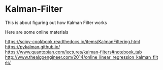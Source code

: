 # Kalman-Filter

This is about figuring out how Kalman Filter works

Here are some online materials

https://scipy-cookbook.readthedocs.io/items/KalmanFiltering.html </br>
https://pykalman.github.io/ </br>
https://www.quantopian.com/lectures/kalman-filters#notebook_tab </br>
http://www.thealgoengineer.com/2014/online_linear_regression_kalman_filter/ </br>
